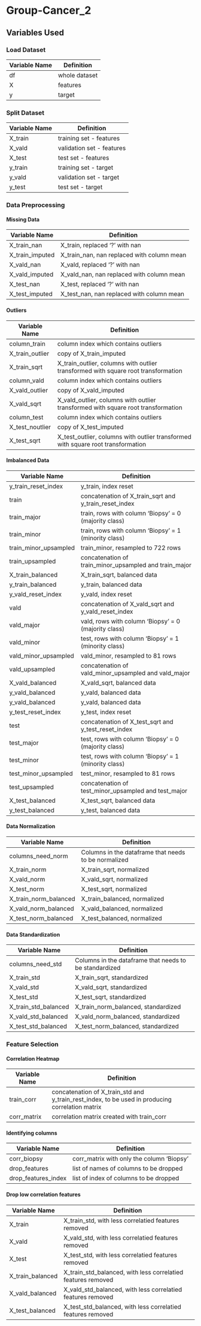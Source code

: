 # Group-Cancer_2

## Variables Used
### Load Dataset

| Variable Name | Definition |
| --- | --- |
| df | whole dataset |
| X | features |
| y | target |

### Split Dataset

| Variable Name | Definition |
| --- | --- |
| X_train | training set - features |
| X_vald | validation set - features |
| X_test | test set - features |
| y_train | training set - target |
| y_vald | validation set - target |
| y_test | test set - target |

### Data Preprocessing

#### Missing Data

| Variable Name | Definition |
| --- | --- |
| X_train_nan | X_train, replaced ‘?’ with nan |
| X_train_imputed | X_train_nan, nan replaced with column mean |
| X_vald_nan | X_vald, replaced ‘?’ with nan |
| X_vald_imputed | X_vald_nan, nan replaced with column mean |
| X_test_nan | X_test, replaced ‘?’ with nan |
| X_test_imputed | X_test_nan, nan replaced with column mean |

#### Outliers

| Variable Name | Definition |
| --- | --- |
| column_train | column index which contains outliers |
| X_train_outlier | copy of X_train_imputed |
| X_train_sqrt | X_train_outlier, columns with outlier transformed with square root transformation |
| column_vald | column index which contains outliers |
| X_vald_outlier | copy of X_vald_imputed |
| X_vald_sqrt | X_vald_outlier, columns with outlier transformed with square root transformation |
| column_test | column index which contains outliers |
| X_test_noutlier | copy of X_test_imputed |
| X_test_sqrt | X_test_outlier, columns with outlier transformed with square root transformation |

#### Imbalanced Data

| Variable Name | Definition |
| --- | --- |
| y_train_reset_index | y_train, index reset |
| train | concatenation of X_train_sqrt and y_train_reset_index |
| train_major | train, rows with column ‘Biopsy’ = 0 (majority class) |
| train_minor | train, rows with column ‘Biopsy’ = 1 (minority class) |
| train_minor_upsampled | train_minor, resampled to 722 rows |
| train_upsampled | concatenation of train_minor_upsampled and train_major |
| X_train_balanced | X_train_sqrt, balanced data |
| y_train_balanced | y_train, balanced data |
| y_vald_reset_index | y_vald, index reset |
| vald | concatenation of X_vald_sqrt and y_vald_reset_index |
| vald_major | vald, rows with column ‘Biopsy’ = 0 (majority class) |
| vald_minor | test, rows with column ‘Biopsy’ = 1 (minority class) |
| vald_minor_upsampled | vald_minor, resampled to 81 rows |
| vald_upsampled | concatenation of vald_minor_upsampled and vald_major |
| X_vald_balanced | X_vald_sqrt, balanced data |
| y_vald_balanced | y_vald, balanced data |
| y_vald_balanced | y_vald, balanced data |
| y_test_reset_index | y_test, index reset |
| test | concatenation of X_test_sqrt and y_test_reset_index |
| test_major | test, rows with column ‘Biopsy’ = 0 (majority class) |
| test_minor | test, rows with column ‘Biopsy’ = 1 (minority class) |
| test_minor_upsampled | test_minor, resampled to 81 rows |
| test_upsampled | concatenation of test_minor_upsampled and test_major |
| X_test_balanced | X_test_sqrt, balanced data |
| y_test_balanced | y_test, balanced data |

#### Data Normalization

| Variable Name | Definition |
| --- | --- |
| columns_need_norm | Columns in the dataframe that needs to be normalized |
| X_train_norm | X_train_sqrt, normalized |
| X_vald_norm | X_vald_sqrt, normalized |
| X_test_norm | X_test_sqrt, normalized |
| X_train_norm_balanced | X_train_balanced, normalized |
| X_vald_norm_balanced | X_vald_balanced, normalized |
| X_test_norm_balanced | X_test_balanced, normalized |

#### Data Standardization

| Variable Name | Definition |
| --- | --- |
| columns_need_std | Columns in the dataframe that needs to be standardized |
| X_train_std | X_train_sqrt, standardized |
| X_vald_std | X_vald_sqrt, standardized |
| X_test_std | X_test_sqrt, standardized |
| X_train_std_balanced | X_train_norm_balanced, standardized |
| X_vald_std_balanced | X_vald_norm_balanced, standardized |
| X_test_std_balanced | X_test_norm_balanced, standardized |

### Feature Selection

#### Correlation Heatmap

| Variable Name | Definition |
| --- | --- |
| train_corr | concatenation of X_train_std and y_train_rest_index, to be used in producing correlation matrix |
| corr_matrix | correlation matrix created with train_corr |

#### Identifying columns

| Variable Name | Definition |
| --- | --- |
| corr_biopsy | corr_matrix with only the column ‘Biopsy’ |
| drop_features | list of names of columns to be dropped |
| drop_features_index | list of index of columns to be dropped |

#### Drop low correlation features

| Variable Name | Definition |
| --- | --- |
| X_train | X_train_std, with less correlatied features removed |
| X_vald | X_vald_std, with less correlatied features removed |
| X_test | X_test_std, with less correlatied features removed |
| X_train_balanced | X_train_std_balanced, with less correlatied features removed |
| X_vald_balanced | X_vald_std_balanced, with less correlatied features removed |
| X_test_balanced | X_test_std_balanced, with less correlatied features removed |
